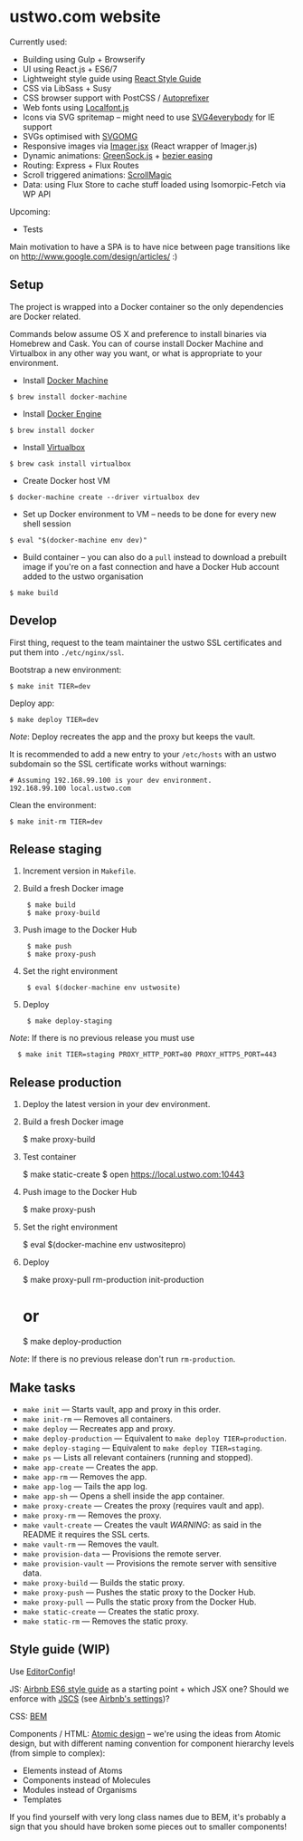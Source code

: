 # ustwo.com website

Currently used:

  * Building using Gulp + Browserify
  * UI using React.js + ES6/7
  * Lightweight style guide using [React Style Guide](https://github.com/alexlande/react-style-guide)
  * CSS via LibSass + Susy
  * CSS browser support with PostCSS / [Autoprefixer](https://github.com/postcss/autoprefixer)
  * Web fonts using [Localfont.js](https://github.com/jaicab/localFont)
  * Icons via SVG spritemap – might need to use [SVG4everybody](https://github.com/jonathantneal/svg4everybody) for IE support
  * SVGs optimised with [SVGOMG](https://jakearchibald.github.io/svgomg/)
  * Responsive images via [Imager.jsx](https://github.com/oncletom/Imager.jsx) (React wrapper of Imager.js)
  * Dynamic animations: [GreenSock.js](http://greensock.com/get-started-js) + [bezier easing](https://github.com/gre/bezier-easing)
  * Routing: Express + Flux Routes
  * Scroll triggered animations: [ScrollMagic](http://janpaepke.github.io/ScrollMagic/)
  * Data: using Flux Store to cache stuff loaded using Isomorpic-Fetch via WP API

Upcoming:

 * Tests

Main motivation to have a SPA is to have nice between page transitions like on http://www.google.com/design/articles/ :)

## Setup

The project is wrapped into a Docker container so the only dependencies are Docker related.

Commands below assume OS X and preference to install binaries via Homebrew and Cask. You can of course install Docker Machine and Virtualbox in any other way you want, or what is appropriate to your environment.

  * Install [Docker Machine](https://docs.docker.com/machine/#installation)

  `$ brew install docker-machine`

  * Install [Docker Engine](https://docs.docker.com/installation/binaries/)

  `$ brew install docker`

  * Install [Virtualbox](https://www.virtualbox.org/wiki/Downloads)

  `$ brew cask install virtualbox`

  * Create Docker host VM

  `$ docker-machine create --driver virtualbox dev`

  * Set up Docker environment to VM – needs to be done for every new shell session

  `$ eval "$(docker-machine env dev)"`

  * Build container – you can also do a `pull` instead to download a prebuilt image if you're on a fast connection and have a Docker Hub account added to the ustwo organisation

  `$ make build`

## Develop

First thing, request to the team maintainer the ustwo SSL certificates and put
them into `./etc/nginx/ssl`.

Bootstrap a new environment:

    $ make init TIER=dev

Deploy app:

    $ make deploy TIER=dev

*Note*: Deploy recreates the app and the proxy but keeps the vault.

It is recommended to add a new entry to your `/etc/hosts` with an ustwo
subdomain so the SSL certificate works without warnings:

    # Assuming 192.168.99.100 is your dev environment.
    192.168.99.100 local.ustwo.com

Clean the environment:

    $ make init-rm TIER=dev


## Release staging

1. Increment version in `Makefile`.
2. Build a fresh Docker image

        $ make build
        $ make proxy-build

3. Push image to the Docker Hub

        $ make push
        $ make proxy-push

4. Set the right environment

        $ eval $(docker-machine env ustwosite)

5. Deploy

        $ make deploy-staging

*Note*: If there is no previous release you must use

      $ make init TIER=staging PROXY_HTTP_PORT=80 PROXY_HTTPS_PORT=443


## Release production

1. Deploy the latest version in your dev environment.
2. Build a fresh Docker image

      $ make proxy-build

3. Test container

      $ make static-create
      $ open https://local.ustwo.com:10443

3. Push image to the Docker Hub

      $ make proxy-push

4. Set the right environment

      $ eval $(docker-machine env ustwositepro)

5. Deploy

      $ make proxy-pull rm-production init-production
      # or
      $ make deploy-production

*Note*: If there is no previous release don't run `rm-production`.


## Make tasks

* `make init` — Starts vault, app and proxy in this order.
* `make init-rm` — Removes all containers.
* `make deploy` — Recreates app and proxy.
* `make deploy-production` — Equivalent to `make deploy TIER=production`.
* `make deploy-staging` — Equivalent to `make deploy TIER=staging`.
* `make ps` —  Lists all relevant containers (running and stopped).
* `make app-create` — Creates the app.
* `make app-rm` — Removes the app.
* `make app-log` — Tails the app log.
* `make app-sh` — Opens a shell inside the app container.
* `make proxy-create` — Creates the proxy (requires vault and app).
* `make proxy-rm` — Removes the proxy.
* `make vault-create` — Creates the vault *WARNING*: as said in the README it requires the SSL certs.
* `make vault-rm` — Removes the vault.
* `make provision-data` — Provisions the remote server.
* `make provision-vault` — Provisions the remote server with sensitive data.
* `make proxy-build` — Builds the static proxy.
* `make proxy-push` — Pushes the static proxy to the Docker Hub.
* `make proxy-pull` — Pulls the static proxy from the Docker Hub.
* `make static-create` — Creates the static proxy.
* `make static-rm` — Removes the static proxy.


## Style guide (WIP)

Use [EditorConfig](http://editorconfig.org/)!

JS: [Airbnb ES6 style guide](https://github.com/airbnb/javascript) as a starting point + which JSX one?
Should we enforce with [JSCS](http://jscs.info/) (see [Airbnb's settings](https://github.com/jscs-dev/node-jscs/blob/master/presets/airbnb.json))?

CSS: [BEM](http://getbem.com/introduction/)

Components / HTML: [Atomic design](http://bradfrost.com/blog/post/atomic-web-design/) – we're using the ideas from Atomic design, but with different naming convention for component hierarchy levels (from simple to complex):
  * Elements instead of Atoms
  * Components instead of Molecules
  * Modules instead of Organisms
  * Templates

If you find yourself with very long class names due to BEM, it's probably a sign that you should have broken some pieces out to smaller components!
